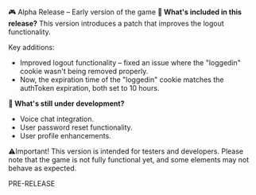 🎮 Alpha Release – Early version of the game
**🔧 What's included in this release?**
This version introduces a patch that improves the logout functionality.

Key additions: 
- Improved logout functionality – fixed an issue where the "loggedin" cookie wasn't being removed properly.
- Now, the expiration time of the "loggedin" cookie matches the authToken expiration, both set to 10 hours.

**🚧 What's still under development?**
- Voice chat integration.
- User password reset functionality.
- User profile enhancements.

⚠️Important! This version is intended for testers and developers. Please note that the game is not fully functional yet, and some elements may not behave as expected.

PRE-RELEASE
